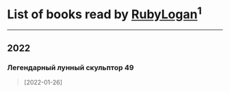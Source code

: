 # List of books read by [RubyLogan](https://plus.google.com/u/0/112596494931263806964/)<sup>1</sup>
---

## 2022

### Легендарный лунный скульптор 49
> [2022-01-26] 



